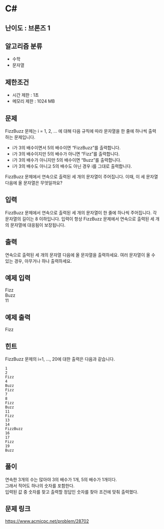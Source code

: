 # C#

## 난이도 : 브론즈 1

## 알고리즘 분류
  - 수학
  - 문자열

## 제한조건
  - 시간 제한 : 1초
  - 메모리 제한 : 1024 MB

## 문제
FizzBuzz 문제는 i = 1, 2, ... 에 대해 다음 규칙에 따라 문자열을 한 줄에 하나씩 출력하는 문제입니다.<br/>

  - i가 3의 배수이면서 5의 배수이면 “FizzBuzz”를 출력합니다.
  - i가 3의 배수이지만 5의 배수가 아니면 “Fizz”를 출력합니다.
  - i가 3의 배수가 아니지만 5의 배수이면 “Buzz”를 출력합니다.
  - i가 3의 배수도 아니고 5의 배수도 아닌 경우 i를 그대로 출력합니다.

FizzBuzz 문제에서 연속으로 출력된 세 개의 문자열이 주어집니다. 이때, 이 세 문자열 다음에 올 문자열은 무엇일까요?<br/>

## 입력
FizzBuzz 문제에서 연속으로 출력된 세 개의 문자열이 한 줄에 하나씩 주어집니다. 각 문자열의 길이는 8 이하입니다. 입력이 항상 FizzBuzz 문제에서 연속으로 출력된 세 개의 문자열에 대응됨이 보장됩니다.<br/>

## 출력
연속으로 출력된 세 개의 문자열 다음에 올 문자열을 출력하세요. 여러 문자열이 올 수 있는 경우, 아무거나 하나 출력하세요.<br/>

## 예제 입력
Fizz<br/>
Buzz<br/>
11<br/>

## 예제 출력
Fizz<br/>

## 힌트
FizzBuzz 문제의 i=1, ..., 20에 대한 출력은 다음과 같습니다.<br/>

	1
	2
	Fizz
	4
	Buzz
	Fizz
	7
	8
	Fizz
	Buzz
	11
	Fizz
	13
	14
	FizzBuzz
	16
	17
	Fizz
	19
	Buzz

## 풀이
연속한 3개의 수는 많아야 3의 배수가 1개, 5의 배수가 1개이다.<br/>
그래서 적어도 하나의 숫자를 포함한다.<br/>
입력된 값 중 숫자를 찾고 출력할 정답인 숫자를 찾아 조건에 맞춰 출력했다.<br/>

## 문제 링크
https://www.acmicpc.net/problem/28702